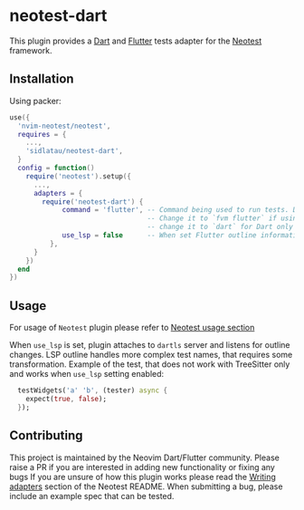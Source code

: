 # neotest-dart

This plugin provides a [Dart](https://dart.dev/) and [Flutter](https://flutter.dev/) tests adapter for the [Neotest](https://github.com/rcarriga/neotest) framework.

## Installation

Using packer:

```lua
use({
  'nvim-neotest/neotest',
  requires = {
    ...,
    'sidlatau/neotest-dart',
  }
  config = function()
    require('neotest').setup({
      ...,
      adapters = {
        require('neotest-dart') {
             command = 'flutter', -- Command being used to run tests. Defaults to `flutter`
                                  -- Change it to `fvm flutter` if using FVM
                                  -- change it to `dart` for Dart only tests
             use_lsp = false      -- When set Flutter outline information is used when constructing test name.
          },
      }
    })
  end
})
```

## Usage

For usage of `Neotest` plugin please refer to [Neotest usage section](https://github.com/nvim-neotest/neotest#usage)

When `use_lsp` is set, plugin attaches to `dartls` server and listens for outline changes. LSP outline handles more complex test names, that requires some transformation. Example of the test, that does not work with TreeSitter only and works when `use_lsp` setting enabled:

```dart
  testWidgets('a' 'b', (tester) async {
    expect(true, false);
  });
```

## Contributing

This project is maintained by the Neovim Dart/Flutter community. Please raise a PR if you are interested in adding new functionality or fixing any bugs
If you are unsure of how this plugin works please read the [Writing adapters](https://github.com/nvim-neotest/neotest#writing-adapters) section of the Neotest README. When submitting a bug, please include an example spec that can be tested.
